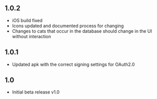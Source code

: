 ## 1.0.2

- iOS build fixed
- Icons updated and documented process for changing
- Changes to cats that occur in the database should change in the UI without interaction

## 1.0.1

- Updated apk with the correct signing settings for OAuth2.0

## 1.0

- Initial beta release v1.0